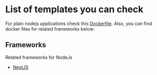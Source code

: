# List of templates you can check

For plain nodejs applications check this [Dockerfile](./Dockerfile). Also, you can find docker files for related frameworks below:

## Frameworks

Related frameworks for NodeJs

- [NestJS](./frameworks/nestjs/README.md)
